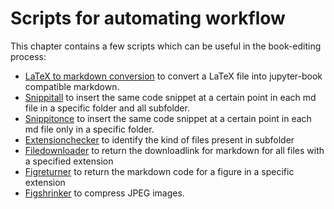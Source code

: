 # Scripts for automating workflow

This chapter contains a few scripts which can be useful in the book-editing process:
 - [LaTeX to markdown conversion](../external/latex-to-markdown-conversion/README.md) to convert a LaTeX file into jupyter-book compatible markdown.
 - [Snippitall](Snippitall) to insert the same code snippet at a certain point in each md file in a specific folder and all subfolder. 
 - [Snippitonce](Snippitonce) to insert the same code snippet at a certain point in each md file only in a specific folder. 
 - [Extensionchecker](Extensionchecker) to identify the kind of files present in subfolder
 - [Filedownloader](Filedownloader) to return the downloadlink for markdown for all files with a specified extension
 - [Figreturner](figreturner) to return the markdown code for a figure in a specific extension
 - [Figshrinker](../external/Useful_python_code/figshrinker.ipynb) to compress JPEG images.